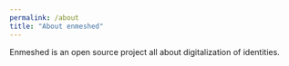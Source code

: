 ```yaml
---
permalink: /about
title: "About enmeshed"
---
```


Enmeshed is an open source project all about digitalization of identities.
